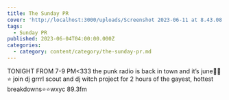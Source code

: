 ```yaml
---
title: The Sunday PR
cover: 'http://localhost:3000/uploads/Screenshot 2023-06-11 at 8.43.08 p.m..png'
tags:
  - Sunday PR
published: 2023-06-04T04:00:00.000Z
categories:
  - category: content/category/the-sunday-pr.md
---
```


TONIGHT FROM 7-9 PM\<333 the punk radio is back in town and it’s june🖕💪⭐️
join dj grrrl scout and dj witch project for 2 hours of the gayest, hottest breakdowns⭐️⭐️wxyc 89.3fm
